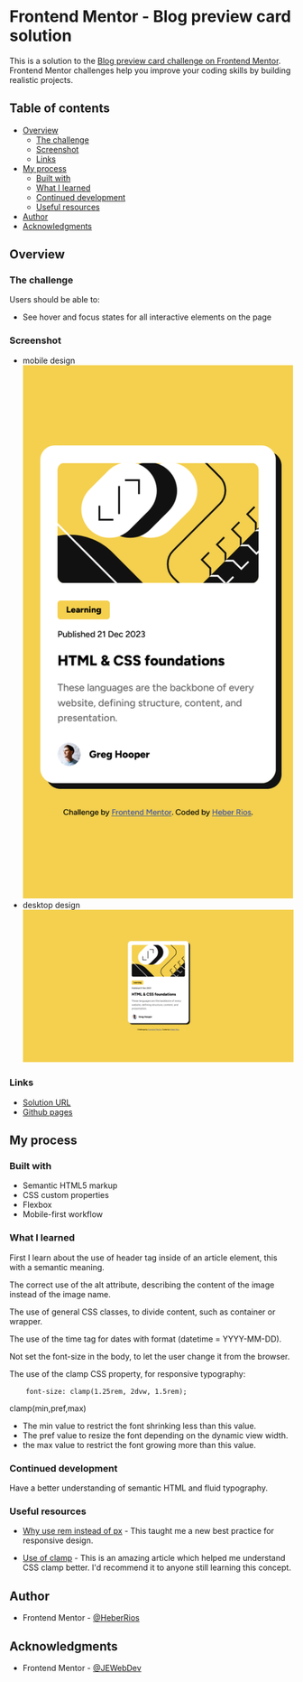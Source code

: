 # Frontend Mentor - Blog preview card solution

This is a solution to the [Blog preview card challenge on Frontend Mentor](https://www.frontendmentor.io/challenges/blog-preview-card-ckPaj01IcS). Frontend Mentor challenges help you improve your coding skills by building realistic projects.

## Table of contents

-   [Overview](#overview)
    -   [The challenge](#the-challenge)
    -   [Screenshot](#screenshot)
    -   [Links](#links)
-   [My process](#my-process)
    -   [Built with](#built-with)
    -   [What I learned](#what-i-learned)
    -   [Continued development](#continued-development)
    -   [Useful resources](#useful-resources)
-   [Author](#author)
-   [Acknowledgments](#acknowledgments)

## Overview

### The challenge

Users should be able to:

-   See hover and focus states for all interactive elements on the page

### Screenshot

-   mobile design ![](./assets/images/screenshot-mobile.png)
-   desktop design ![](./assets/images/screenshot-desktop.png)

### Links

-   [Solution URL](https://www.frontendmentor.io/solutions/responsive-blog-preview-card-with-html-and-css-btm-IJQxGK)
-   [Github pages](https://heberrios.github.io/blog-preview-card/)

## My process

### Built with

-   Semantic HTML5 markup
-   CSS custom properties
-   Flexbox
-   Mobile-first workflow

### What I learned

First I learn about the use of header tag inside of an article element, this
with a semantic meaning.

The correct use of the alt attribute, describing the content of the image instead of
the image name.

The use of general CSS classes, to divide content, such as container or wrapper.

The use of the time tag for dates with format (datetime = YYYY-MM-DD).

Not set the font-size in the body, to let the user change it from the browser.

The use of the clamp CSS property, for responsive typography:

```
    font-size: clamp(1.25rem, 2dvw, 1.5rem);
```

clamp(min,pref,max)

-   The min value to restrict the font shrinking less than this value.
-   The pref value to resize the font depending on the dynamic view width.
-   the max value to restrict the font growing more than this value.

### Continued development

Have a better understanding of semantic HTML and fluid typography.

### Useful resources

-   [Why use rem instead of px](https://www.youtube.com/watch?v=xCSw6bPXZks) - This taught me
    a new best practice for responsive design.

-   [Use of clamp](https://www.youtube.com/watch?v=erqRw3E-vn4&t=202s) - This is an amazing article which helped me understand CSS clamp better. I'd recommend it to anyone still learning this concept.

## Author

-   Frontend Mentor - [@HeberRios](https://www.frontendmentor.io/profile/HeberRios)

## Acknowledgments

-   Frontend Mentor - [@JEWebDev](https://www.frontendmentor.io/profile/JEWebDev)
